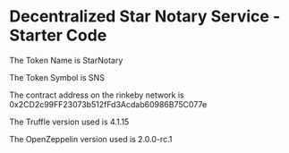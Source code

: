 # Decentralized Star Notary Service - Starter Code

The Token Name is StarNotary

The Token Symbol is SNS

The contract address on the rinkeby network is 0x2CD2c99FF23073b512fFd3Acdab60986B75C077e

The Truffle version used is 4.1.15

The OpenZeppelin version used is 2.0.0-rc.1